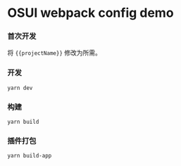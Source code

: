 # OSUI webpack config demo
### 首次开发
将 `{{projectName}}` 修改为所需。
### 开发
`yarn dev`

### 构建
`yarn build`

### 插件打包
`yarn build-app`

